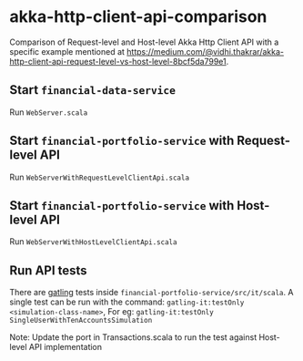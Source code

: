 # akka-http-client-api-comparison
Comparison of Request-level and Host-level Akka Http Client API with a specific example mentioned at https://medium.com/@vidhi.thakrar/akka-http-client-api-request-level-vs-host-level-8bcf5da799e1.

## Start `financial-data-service`
  Run `WebServer.scala`
## Start `financial-portfolio-service` with Request-level API 
  Run `WebServerWithRequestLevelClientApi.scala`
## Start `financial-portfolio-service` with Host-level API 
  Run `WebServerWithHostLevelClientApi.scala`
## Run API tests
  There are [gatling](https://gatling.io/) tests inside `financial-portfolio-service/src/it/scala`. A single test can be run with the command: `gatling-it:testOnly <simulation-class-name>`, For eg: `gatling-it:testOnly SingleUserWithTenAccountsSimulation`
  
  Note: Update the port in Transactions.scala to run the test against Host-level API implementation

